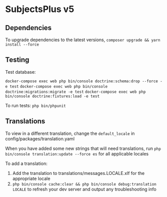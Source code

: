 # SubjectsPlus v5

## Dependencies

To upgrade dependencies to the latest versions, `composer upgrade && yarn install --force`

## Testing

Test database:

`docker-compose exec web php bin/console doctrine:schema:drop --force -e test`
`docker-compose exec web php bin/console doctrine:migrations:migrate -e test`
`docker-compose exec web php bin/console doctrine:fixtures:load -e test`


To run tests: `php bin/phpunit`

## Translations

To view in a different translation, change the `default_locale` in config/packages/translation.yaml

When you have added some new strings that will need translations, run `php bin/console translation:update --force es` for all applicable locales

To add a translation:

1. Add the translation to translations/messages.LOCALE.xlf for the appropriate locale
2. `php bin/console cache:clear && php bin/console debug:translation LOCALE` to refresh your dev server and output any troubleshooting info